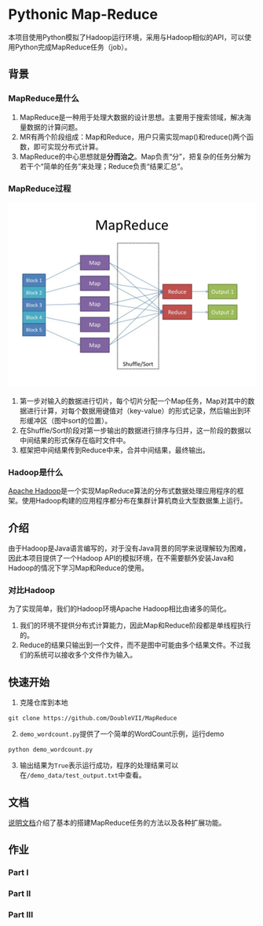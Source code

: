 
# Pythonic Map-Reduce
本项目使用Python模拟了Hadoop运行环境，采用与Hadoop相似的API，可以使用Python完成MapReduce任务（job）。

## 背景
### MapReduce是什么
1. MapReduce是一种用于处理大数据的设计思想。主要用于搜索领域，解决海量数据的计算问题。
2. MR有两个阶段组成：Map和Reduce，用户只需实现map()和reduce()两个函数，即可实现分布式计算。
3. MapReduce的中心思想就是**分而治之**。Map负责“分”，把复杂的任务分解为若干个“简单的任务”来处理；Reduce负责“结果汇总”。

### MapReduce过程

![alt mapreduce](/resource/mapreduce.jpg)
1. 第一步对输入的数据进行切片，每个切片分配一个Map任务，Map对其中的数据进行计算，对每个数据用键值对（key-value）的形式记录，然后输出到环形缓冲区（图中sort的位置）。
2. 在Shuffle/Sort阶段对第一步输出的数据进行排序与归并，这一阶段的数据以中间结果的形式保存在临时文件中。
3. 框架把中间结果传到Reduce中来，合并中间结果，最终输出。

### Hadoop是什么

[Apache Hadoop](https://hadoop.apache.org/)是一个实现MapReduce算法的分布式数据处理应用程序的框架。使用Hadoop构建的应用程序都分布在集群计算机商业大型数据集上运行。

## 介绍

由于Hadoop是Java语言编写的，对于没有Java背景的同学来说理解较为困难，因此本项目提供了一个Hadoop API的模拟环境，在不需要额外安装Java和Hadoop的情况下学习Map和Reduce的使用。

### 对比Hadoop

为了实现简单，我们的Hadoop环境Apache Hadoop相比由诸多的简化。

1. 我们的环境不提供分布式计算能力，因此Map和Reduce阶段都是单线程执行的。
2. Reduce的结果只输出到一个文件，而不是图中可能由多个结果文件。不过我们的系统可以接收多个文件作为输入。


## 快速开始

1. 克隆仓库到本地

```
git clone https://github.com/DoubleVII/MapReduce
```
2. `demo_wordcount.py`提供了一个简单的WordCount示例，运行demo
```
python demo_wordcount.py
```
3. 输出结果为`True`表示运行成功，程序的处理结果可以在`/demo_data/test_output.txt`中查看。

## 文档
[说明文档](/doc/README.md)介绍了基本的搭建MapReduce任务的方法以及各种扩展功能。

## 作业
### Part I
### Part II
### Part III
